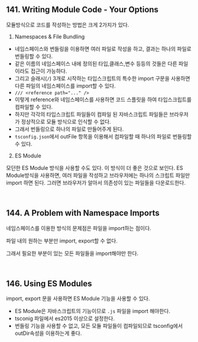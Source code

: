 ## 141. Writing Module Code - Your Options

모듈방식으로 코드를 작성하는 방법은 크게 2가지가 있다.

1. Namespaces & File Bundling

- 네임스페이스와 번들링을 이용하면 여러 파일로 작성을 하고, 결과는 하나의 파일로 번들링할 수 있다.
- 같은 이름의 네임스페이스 내에 정의된 타입,클래스,변수 등등의 것들은 다른 파일이라도 접근이 가능하다.
- 그리고 슬래시(`/`) 3개로 시작하는 타입스크립트의 특수한 import 구문을 사용하면 다른 파일의 네임스페이스를 import할 수 있다.
- `/// <reference path="..." />`
- 이렇게 reference와 네임스페이스를 사용하면 코드 스플릿을 하여 타입스크립트를 컴파일할 수 있다.
- 하지만 각각의 타입스크립트 파일들이 컴파일 된 자바스크립트 파일들은 브라우저가 정상적으로 모듈 방식으로 인식할 수 없다.
- 그래서 번들링으로 하나의 파일로 만들어주게 된다.
- `tsconfig.json`에서 outFile 항목을 이용해서 컴파일할 때 하나의 파일로 번들링할 수 있다.

2. ES Module

모던한 ES Module 방식을 사용할 수도 있다. 이 방식이 더 좋은 것으로 보인다.
ES Module방식을 사용하면, 여러 파일을 작성하고 브라우저에는 하나의 스크립트 파일만 import 하면 된다.
그러면 브라우저가 알아서 의존성이 있는 파일들을 다운로드한다.

<br>

## 144. A Problem with Namespace Imports

네임스페이스를 이용한 방식의 문제점은 파일을 import하는 점이다.

파일 내의 원하는 부분만 import, export할 수 없다.

그래서 필요한 부분이 있는 모든 파일들을 import해야만 한다.

<br>

## 146. Using ES Modules

import, export 문을 사용하면 ES Module 기능을 사용할 수 있다.

- ES Module은 자바스크립트의 기능이므로 `.js` 파일을 import 해야한다.
- tsconig 파일에서 es2015 이상으로 설정한다.
- 번들링 기능을 사용할 수 없고, 모든 모듈 파일들이 컴파일되므로 tsconfig에서 outDir속성을 이용하는게 좋다.
